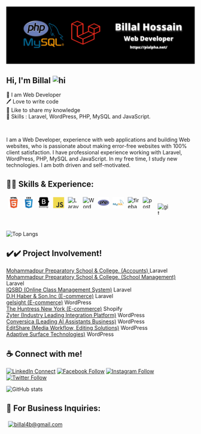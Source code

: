 ![billal4b Github Banner](billal.jpg)
## Hi, I'm Billal <img src="https://user-images.githubusercontent.com/1303154/88677602-1635ba80-d120-11ea-84d8-d263ba5fc3c0.gif" width="25px" height="25px" alt="hi">
<p>
  👑 I am Web Developer <br />
  🖊️ Love to write code <br />
  🎤 Like to share my knowledge <br />
  🥅 Skills : Laravel, WordPress, PHP, MySQL and JavaScript.
</p><br/>


<p>I am a Web Developer, experience with web applications and building Web websites, who is passionate about making error-free websites with 100% client satisfaction. I have professional experience working with Laravel, WordPress, PHP, MySQL and JavaScript. In my free time, I study new technologies. I am both driven and self-motivated.<p/>

## 👨‍💻 Skills & Experience:
<p align="left">
  <a style="margin: 5px" href="https://www.w3.org/html/" target="_blank">
    <img
      style="margin: 5px"
      src="https://raw.githubusercontent.com/devicons/devicon/master/icons/html5/html5-original-wordmark.svg"
      alt="html5"
      align="left"
      width="30"
      height="30"
    />
  </a>

  <a style="margin: 5px" href="https://www.w3schools.com/css/" target="_blank">
    <img
      style="margin: 5px"
      src="https://raw.githubusercontent.com/devicons/devicon/master/icons/css3/css3-original-wordmark.svg"
      alt="css3"
      align="left"
      width="30"
      height="30"
    />
  </a>
  
  <a style="margin: 5px" href="https://getbootstrap.com" target="_blank">
    <img
      style="margin: 5px"
      src="https://raw.githubusercontent.com/devicons/devicon/master/icons/bootstrap/bootstrap-plain-wordmark.svg"
      alt="bootstrap"
      align="left"
      width="30"
      height="30"
    />
  </a>

  <a style="margin: 5px" href="https://developer.mozilla.org/en-US/docs/Web/JavaScript" >
    <img
      style="margin: 5px"
      src="https://raw.githubusercontent.com/devicons/devicon/master/icons/javascript/javascript-original.svg"
      alt="javascript"
      align="left"
      width="30"
      height="30"
    />
  </a>

   <a style="margin: 5px" href="https://laravel.com/" target="_blank">
    <img
      style="margin: 5px"
      src="https://laravel.com/img/logomark.min.svg"
      alt="Laravel"
      align="left"
      width="30"
      height="30"
    />
  </a>
  
   <a style="margin: 5px" href="https://wordpress.org/" target="_blank">
    <img
      style="margin: 5px"
      src="https://static.cdnlogo.com/logos/w/65/wordpress.svg"
      alt="WordPress"
      align="left"
      width="30"
      height="30"
    />
  </a>
  
  <a style="margin: 5px" href="https://www.php.net/" target="_blank">
    <img
      style="margin: 5px"
      src="https://raw.githubusercontent.com/devicons/devicon/master/icons/php/php-original.svg"
      alt="PHP"
      align="left"
      width="30"
      height="30"
    />
  </a>
  
  <a style="margin: 5px" href="https://www.mysql.com/" target="_blank">
    <img
      style="margin: 5px"
      src="https://raw.githubusercontent.com/devicons/devicon/master/icons/mysql/mysql-original-wordmark.svg"
      alt="mysql"
      align="left"
      width="30"
      height="30"
    />
  </a>

  <a style="margin: 5px" href="https://firebase.google.com/" target="_blank">
    <img
      style="margin: 5px"
      src="https://www.vectorlogo.zone/logos/firebase/firebase-icon.svg"
      alt="firebase"
      align="left"
      width="30"
      height="30"
    />
  </a>

  <a href="https://postman.com" target="_blank">
    <img
      style="margin: 5px"
      src="https://www.vectorlogo.zone/logos/getpostman/getpostman-icon.svg"
      alt="postman"
      align="left"
      width="30"
      height="30"
    />
  </a>

  <a style="margin: 5px" href="https://git-scm.com/" target="_blank">
    <img
      style="margin: 5px"
      src="https://www.vectorlogo.zone/logos/git-scm/git-scm-icon.svg"
      alt="git"
      align="left"
      width="30"
      height="30"
    />
  </a>



</p>

<br/>
<br/>

## 
![Top Langs](https://github-readme-stats.vercel.app/api/top-langs/?username=billal4b&layout=compact) 

## ✔️✔️ Project Involvement! 

[Mohammadpur Preparatory School & College. (Accounts) ](https://schoolingaidbd.net/accounts/Authentication/SignIn) Laravel
<br>
[Mohammadpur Preparatory School & College. (School Management) ](https://schoolingaidbd.net/mpsc/Authentication/Login) Laravel
<br>
[IQSBD (Online Class Management System)](https://iqsbd.com/) Laravel
<br>
[D.H Haber & Son.Inc (E-commerce)](https://habersilver.com/) Laravel
<br>
[gelsight (E-commerce)](https://www.gelsight.com/) WordPress
<br>
[The Huntress New York (E-commerce)](https://www.thehuntressny.com/) Shopify
<br>
[Zyter (Industry Leading Integration Platform)](https://www.zyter.com/) WordPress
<br>
[Conversica (Leading AI Assistants Business)](https://www.conversica.com/) WordPress
<br>
[EditShare (Media Workflow, Editing Solutions)](https://editshare.com/) WordPress
<br>
[Adaptive Surface Technologies)](https://www.adaptivesurface.tech/) WordPress




## ☕ Connect with me! 
[![LinkedIn Connect](https://img.shields.io/badge/%20-Connect-black?color=14171A&labelColor=212121&logo=linkedin&logoColor=ffffff)](https://www.linkedin.com/in/billal4b/)
[![Facebook
Follow](https://img.shields.io/badge/%20-Follow-black?color=14171A&labelColor=1976d2&logo=facebook&logoColor=ffffff)](https://www.facebook.com/billal4b/)
[![Instagram
Follow](https://img.shields.io/badge/%20-Follow-black?color=14171A&labelColor=1976d2&logo=instagram&logoColor=ffffff)](https://www.instagram.com/billal4b/)
[![Twitter
Follow](https://img.shields.io/badge/%20-Follow-black?color=14171A&labelColor=1976d2&logo=twitter&logoColor=ffffff)](https://twitter.com/billal4b)
<br />

![GitHub
stats](https://github-readme-stats.vercel.app/api?username=billal4b&show_icons=true)
## 📧 For Business Inquiries:
<a href="mailto:billal4b@gmail.com">
  <img style="margin: 5px"
    src="https://img.shields.io/badge/%F0%9F%93%A7%20Email-billal4b%40gmail.com-brightgreen"
    alt="billal4b@gmail.com"
  />
</a>
<br>

